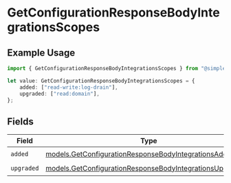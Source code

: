 # GetConfigurationResponseBodyIntegrationsScopes

## Example Usage

```typescript
import { GetConfigurationResponseBodyIntegrationsScopes } from "@simplesagar/vercel/models/getconfigurationop.js";

let value: GetConfigurationResponseBodyIntegrationsScopes = {
    added: ["read-write:log-drain"],
    upgraded: ["read:domain"],
};
```

## Fields

| Field                                                                                                                      | Type                                                                                                                       | Required                                                                                                                   | Description                                                                                                                |
| -------------------------------------------------------------------------------------------------------------------------- | -------------------------------------------------------------------------------------------------------------------------- | -------------------------------------------------------------------------------------------------------------------------- | -------------------------------------------------------------------------------------------------------------------------- |
| `added`                                                                                                                    | [models.GetConfigurationResponseBodyIntegrationsAdded](../models/getconfigurationresponsebodyintegrationsadded.md)[]       | :heavy_check_mark:                                                                                                         | N/A                                                                                                                        |
| `upgraded`                                                                                                                 | [models.GetConfigurationResponseBodyIntegrationsUpgraded](../models/getconfigurationresponsebodyintegrationsupgraded.md)[] | :heavy_check_mark:                                                                                                         | N/A                                                                                                                        |